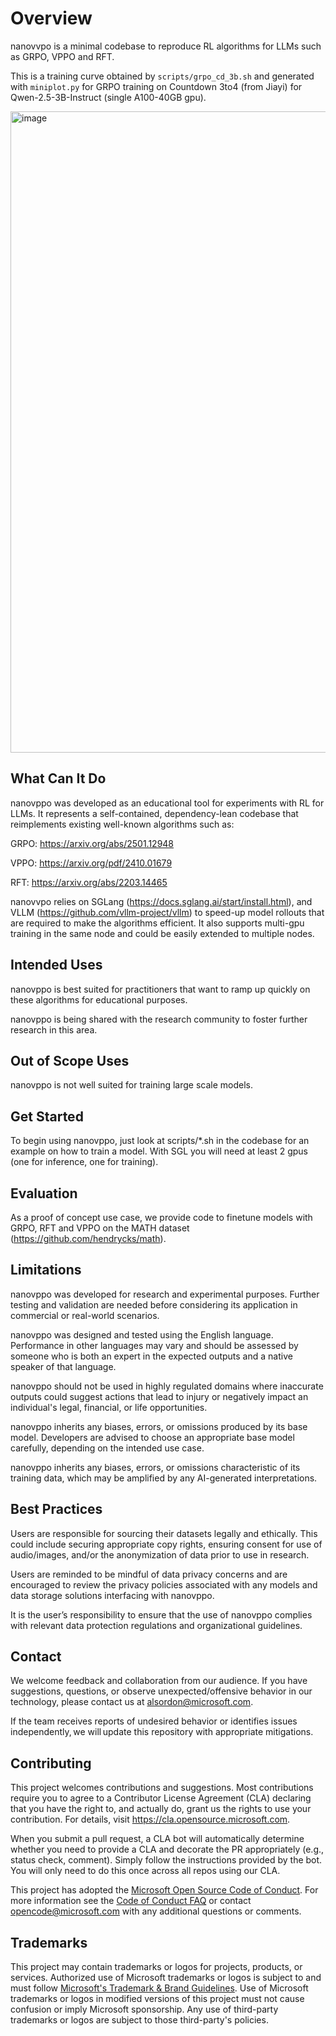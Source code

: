 # Overview

nanovvpo is a minimal codebase to reproduce RL algorithms for LLMs such as GRPO, VPPO and RFT.

This is a training curve obtained by `scripts/grpo_cd_3b.sh` and generated with `miniplot.py` for GRPO training on Countdown 3to4 (from Jiayi) for Qwen-2.5-3B-Instruct (single A100-40GB gpu).

<img width="1026" alt="image" src="https://github.com/user-attachments/assets/699fb8b1-d370-4511-8ed9-018b2078a3ac" />



## What Can It Do

nanovppo was developed as an educational tool for experiments with RL for LLMs. It represents a self-contained, dependency-lean codebase that reimplements existing well-known algorithms such as: 

GRPO: https://arxiv.org/abs/2501.12948 

VPPO: https://arxiv.org/pdf/2410.01679 

RFT: https://arxiv.org/abs/2203.14465 

nanovvpo relies on SGLang (https://docs.sglang.ai/start/install.html), and VLLM (https://github.com/vllm-project/vllm) to speed-up model rollouts that are required to make the algorithms efficient. It also supports multi-gpu training in the same node and could be easily extended to multiple nodes. 

## Intended Uses

nanovppo is best suited for practitioners that want to ramp up quickly on these algorithms for educational purposes. 

nanovppo is being shared with the research community to foster further research in this area. 

## Out of Scope Uses

nanovppo is not well suited for training large scale models.

## Get Started

To begin using nanovppo, just look at scripts/*.sh in the codebase for an example on how to train a model. With SGL you will need at least 2 gpus (one for inference, one for training).

## Evaluation

As a proof of concept use case, we provide code to finetune models with GRPO, RFT and VPPO on the MATH dataset (https://github.com/hendrycks/math). 

## Limitations

nanovppo was developed for research and experimental purposes. Further testing and validation are needed before considering its application in commercial or real-world scenarios. 

nanovppo was designed and tested using the English language. Performance in other languages may vary and should be assessed by someone who is both an expert in the expected outputs and a native speaker of that language. 

nanovppo should not be used in highly regulated domains where inaccurate outputs could suggest actions that lead to injury or negatively impact an individual's legal, financial, or life opportunities. 

nanovppo inherits any biases, errors, or omissions produced by its base model. Developers are advised to choose an appropriate base model carefully, depending on the intended use case. 

nanovppo inherits any biases, errors, or omissions characteristic of its training data, which may be amplified by any AI-generated interpretations.  

## Best Practices

Users are responsible for sourcing their datasets legally and ethically. This could include securing appropriate copy rights, ensuring consent for use of audio/images, and/or the anonymization of data prior to use in research.    

Users are reminded to be mindful of data privacy concerns and are encouraged to review the privacy policies associated with any models and data storage solutions interfacing with nanovppo.  

It is the user’s responsibility to ensure that the use of nanovppo complies with relevant data protection regulations and organizational guidelines. 

## Contact

We welcome feedback and collaboration from our audience. If you have suggestions, questions, or observe unexpected/offensive behavior in our technology, please contact us at alsordon@microsoft.com. 

If the team receives reports of undesired behavior or identifies issues independently, we will update this repository with appropriate mitigations. 

## Contributing

This project welcomes contributions and suggestions.  Most contributions require you to agree to a
Contributor License Agreement (CLA) declaring that you have the right to, and actually do, grant us
the rights to use your contribution. For details, visit https://cla.opensource.microsoft.com.

When you submit a pull request, a CLA bot will automatically determine whether you need to provide
a CLA and decorate the PR appropriately (e.g., status check, comment). Simply follow the instructions
provided by the bot. You will only need to do this once across all repos using our CLA.

This project has adopted the [Microsoft Open Source Code of Conduct](https://opensource.microsoft.com/codeofconduct/).
For more information see the [Code of Conduct FAQ](https://opensource.microsoft.com/codeofconduct/faq/) or
contact [opencode@microsoft.com](mailto:opencode@microsoft.com) with any additional questions or comments.

## Trademarks

This project may contain trademarks or logos for projects, products, or services. Authorized use of Microsoft 
trademarks or logos is subject to and must follow 
[Microsoft's Trademark & Brand Guidelines](https://www.microsoft.com/en-us/legal/intellectualproperty/trademarks/usage/general).
Use of Microsoft trademarks or logos in modified versions of this project must not cause confusion or imply Microsoft sponsorship.
Any use of third-party trademarks or logos are subject to those third-party's policies.
